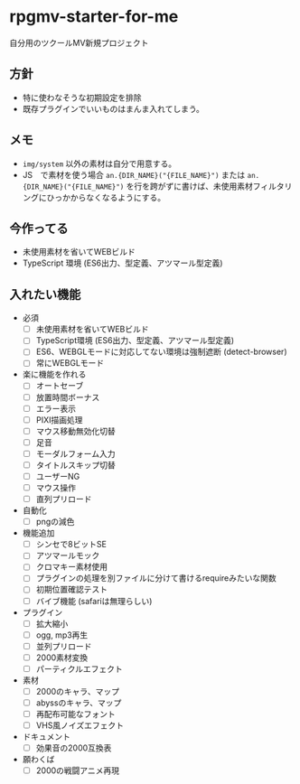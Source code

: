 # rpgmv-starter-for-me
自分用のツクールMV新規プロジェクト

## 方針
- 特に使わなそうな初期設定を排除
- 既存プラグインでいいものはまんま入れてしまう。

## メモ
- `img/system` 以外の素材は自分で用意する。
- JS　で素材を使う場合 `an.{DIR_NAME}("{FILE_NAME}")` または `an.{DIR_NAME}("{FILE_NAME}")` を行を跨がずに書けば、未使用素材フィルタリングにひっかからなくなるようにする。

## 今作ってる
- 未使用素材を省いてWEBビルド
- TypeScript 環境 (ES6出力、型定義、アツマール型定義)

## 入れたい機能
- 必須
  - [ ] 未使用素材を省いてWEBビルド
  - [ ] TypeScript環境 (ES6出力、型定義、アツマール型定義)
  - [ ] ES6、WEBGLモードに対応してない環境は強制遮断 (detect-browser)
  - [ ] 常にWEBGLモード
- 楽に機能を作れる
  - [ ] オートセーブ
  - [ ] 放置時間ボーナス
  - [ ] エラー表示
  - [ ] PIXI描画処理
  - [ ] マウス移動無効化切替
  - [ ] 足音
  - [ ] モーダルフォーム入力
  - [ ] タイトルスキップ切替
  - [ ] ユーザーNG
  - [ ] マウス操作
  - [ ] 直列プリロード
- 自動化
  - [ ] pngの減色
- 機能追加
  - [ ] シンセで8ビットSE
  - [ ] アツマールモック
  - [ ] クロマキー素材使用
  - [ ] プラグインの処理を別ファイルに分けて書けるrequireみたいな関数
  - [ ] 初期位置確認テスト
  - [ ] バイブ機能 (safariは無理らしい)
- プラグイン
  - [ ] 拡大縮小
  - [ ] ogg, mp3再生
  - [ ] 並列プリロード
  - [ ] 2000素材変換
  - [ ] パーティクルエフェクト
- 素材
  - [ ] 2000のキャラ、マップ
  - [ ] abyssのキャラ、マップ
  - [ ] 再配布可能なフォント
  - [ ] VHS風ノイズエフェクト
- ドキュメント
  - [ ] 効果音の2000互換表
- 願わくば
  - [ ] 2000の戦闘アニメ再現
